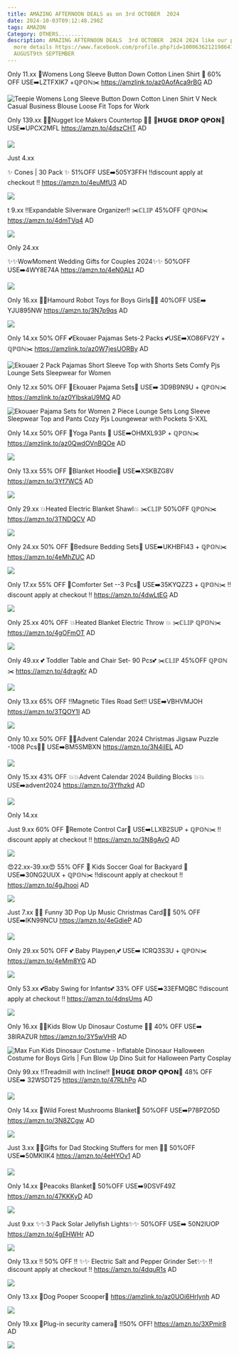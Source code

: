 ```yaml
---
title: AMAZING AFTERNOON DEALS as on 3rd OCTOBER  2024
date: 2024-10-03T09:12:48.298Z
tags: AMAZON
Category: OTHERS........
description: AMAZING AFTERNOON DEALS  3rd OCTOBER  2024 2024 like our page for
  more details https://www.facebook.com/profile.php?id=1000636212198641st
  AUGUST9th SEPTEMBER
---
```

Only 11.xx
👚Womens Long Sleeve Button Down Cotton Linen Shirt 👚
60% OFF
USE➡️LZTFXIK7 +ℚℙ𝕆ℕ✂️
https://amzlink.to/az0AofAca9rBG
AD

<!--StartFragment-->

![Teepie Womens Long Sleeve Button Down Cotton Linen Shirt V Neck Casual Business Blouse Loose Fit Tops for Work](https://m.media-amazon.com/images/I/71aUwxzK3PL._AC_SY679_.jpg)

<!--EndFragment-->

Only 139.xx
🧊🧊Nugget Ice Makers 
Countertop 🧊🧊
💸𝗛𝗨𝗚𝗘 𝗗𝗥𝗢𝗣 𝗤𝗣𝗢𝗡💸
USE➡️UPCX2MFL
https://amzn.to/4dszCHT
AD

<!--StartFragment-->

![](https://m.media-amazon.com/images/I/7140Q3v6cbL._SL1500_.jpg)

<!--EndFragment-->Just 4.xx

✨ Cones | 30 Pack ✨
51%OFF
USE➡️505Y3FFH
‼️discount apply at checkout ‼️
https://amzn.to/4euMfU3
AD

<!--StartFragment-->

![](https://m.media-amazon.com/images/I/71nqoaV5qxL._AC_SL1500_.jpg)

<!--EndFragment-->

t 9.xx
‼️Expandable Silverware Organizer‼️
✂️ℂ𝕃𝕀ℙ 45%OFF ℚℙ𝕆ℕ✂️
https://amzn.to/4dmTVq4
AD

<!--StartFragment-->

![](https://m.media-amazon.com/images/I/71pPkuflebL._AC_SL1500_.jpg)

<!--EndFragment-->Only 24.xx

✨✨WowMoment Wedding Gifts for Couples 2024✨✨
50%OFF
USE➡️4WY8E74A
https://amzn.to/4eN0ALt
AD

<!--StartFragment-->

![](https://m.media-amazon.com/images/I/81hvVOV-paL._AC_SL1500_.jpg)

<!--EndFragment-->

Only 16.xx
👘🤖Hamourd Robot Toys for Boys Girls🤖👘
40%OFF
USE➡️ YJU895NW
https://amzn.to/3N7p9qs
AD

<!--StartFragment-->

![](https://m.media-amazon.com/images/I/716V68zd4uL._AC_SL1500_.jpg)

<!--EndFragment-->

Only 14.xx
50% OFF 
💕Ekouaer Pajamas Sets-2 Packs 💕USE➡️XO86FV2Y + ℚℙ𝕆ℕ✂️
https://amzlink.to/az0W7jesUORBy
AD

<!--StartFragment-->

![Ekouaer 2 Pack Pajamas Short Sleeve Top with Shorts Sets Comfy Pjs Lounge Sets Sleepwear for Women](https://m.media-amazon.com/images/I/71NuMtx45tL._AC_SX679_.jpg)

<!--EndFragment-->

Only 12.xx
50% OFF 
👖Ekouaer Pajama Sets👖
USE➡️ 3D9B9N9U + ℚℙ𝕆ℕ✂️
https://amzlink.to/az0YlbskaU9MQ
AD

<!--StartFragment-->

![Ekouaer Pajama Sets for Women 2 Piece Lounge Sets Long Sleeve Sleepwear Top and Pants Cozy Pjs Loungewear with Pockets S-XXL](https://m.media-amazon.com/images/I/61MnFBNZH-L._AC_SX522_.jpg)

<!--EndFragment-->

Only 14.xx
50% OFF
 👖Yoga Pants 👖
USE➡️OHMXL93P + ℚℙ𝕆ℕ✂️
https://amzlink.to/az0QwdOVnBQOe
AD

<!--StartFragment-->

![](https://m.media-amazon.com/images/I/818X1aT3QQL._AC_SX522_.jpg)

<!--EndFragment-->

Only 13.xx
55% OFF
 🎀Blanket Hoodie🎀
USE➡️XSKBZG8V 
https://amzn.to/3Yf7WC5
AD

<!--StartFragment-->

![](https://m.media-amazon.com/images/I/91oBuQhGOuL._AC_SL1500_.jpg)

<!--EndFragment-->

Only 29.xx
💥Heated Electric Blanket Shawl💥
✂️ℂ𝕃𝕀ℙ 50%OFF ℚℙ𝕆ℕ✂️
https://amzn.to/3TNDQCV
AD

<!--StartFragment-->

![](https://m.media-amazon.com/images/I/716O5bW3CpL._AC_SL1500_.jpg)

<!--EndFragment-->

Only 24.xx
50% OFF
 🎀Bedsure Bedding Sets🎀
USE➡️UKHBFI43 + ℚℙ𝕆ℕ✂️
https://amzn.to/4eMhZUC
AD

<!--StartFragment-->

![](https://m.media-amazon.com/images/I/919I8pfy73L._AC_SL1500_.jpg)

<!--EndFragment-->

Only 17.xx
55% OFF 
🎀Comforter Set --3 Pcs🎀
USE➡️35KYQZZ3 + ℚℙ𝕆ℕ✂️
‼️discount apply at checkout ‼️
https://amzn.to/4dwLtEG
AD

<!--StartFragment-->

![](https://m.media-amazon.com/images/I/71iMiMchK7L._AC_SL1500_.jpg)

<!--EndFragment-->

Only 25.xx
40% OFF 
💥Heated Blanket Electric Throw 💥
✂️ℂ𝕃𝕀ℙ  ℚℙ𝕆ℕ✂️
https://amzn.to/4gOFmOT
AD

<!--StartFragment-->

![](https://m.media-amazon.com/images/I/7178xFd-GVL._AC_SL1500_.jpg)

<!--EndFragment-->

Only 49.xx
💕 Toddler Table and Chair 
Set- 90 Pcs💕
✂️ℂ𝕃𝕀ℙ 45%OFF ℚℙ𝕆ℕ✂️
https://amzn.to/4dragKr
AD

<!--StartFragment-->

![](https://m.media-amazon.com/images/I/71q-QDyAfVL._AC_SL1500_.jpg)

<!--EndFragment-->

Only 13.xx
65% OFF
 ‼️Magnetic Tiles Road Set‼️
USE➡️VBHVMJOH 
https://amzn.to/3TQOY1I
AD

<!--StartFragment-->

![](https://m.media-amazon.com/images/I/811FeEa0SKL._AC_SL1500_.jpg)

<!--EndFragment-->

Only 10.xx
50% OFF 
🌲🎄Advent Calendar 2024 Christmas Jigsaw Puzzle -1008 Pcs🌲🎄
USE➡️BM5SMBXN 
https://amzn.to/3N4iIEL
AD

<!--StartFragment-->

![](https://m.media-amazon.com/images/I/81F4iaLU1xL._AC_SL1500_.jpg)

<!--EndFragment-->

Only 15.xx
43% OFF 
💥💥Advent Calendar 2024 Building Blocks 💥💥
USE➡️advent2024
https://amzn.to/3Yfhzkd
AD

<!--StartFragment-->

![](https://m.media-amazon.com/images/I/81raD59fe3L._AC_SL1500_.jpg)

<!--EndFragment-->Only 14.xx

Just 9.xx
60% OFF
 🚖Remote Control Car🚖
USE➡️LLXB2SUP + ℚℙ𝕆ℕ✂️
‼️discount apply at checkout ‼️
https://amzn.to/3N8gAvO
AD

<!--StartFragment-->

![](https://m.media-amazon.com/images/I/61AkA5lh0jL._AC_SL1200_.jpg)

<!--EndFragment-->

😍22.xx-39.xx😍
55% OFF
🥅 Kids Soccer Goal for Backyard 🥅
USE➡️30NG2UUX + ℚℙ𝕆ℕ✂️
‼️discount apply at checkout ‼️
https://amzn.to/4gJhooi
AD

<!--StartFragment-->

![](https://m.media-amazon.com/images/I/71AG04C3VwL._AC_SL1500_.jpg)

<!--EndFragment-->

Just 7.xx
🎉🎉 Funny 3D Pop Up Music Christmas Card🎉🎉
50% OFF
USE➡️IKN99NCU
https://amzn.to/4eGdieP
AD

<!--StartFragment-->

![](https://m.media-amazon.com/images/I/81Q8AIbMm0L._AC_SL1500_.jpg)

<!--EndFragment-->

Only 29.xx
50% OFF
💕 Baby Playpen,💕
USE➡️ ICRQ3S3U + ℚℙ𝕆ℕ✂️
https://amzn.to/4eMm8YG
AD

<!--StartFragment-->

![](https://m.media-amazon.com/images/I/81go0UbXMaL._SL1500_.jpg)

<!--EndFragment-->

Only 53.xx
💕Baby Swing for Infants💕
33% OFF 
USE➡️33EFMQBC 
‼️discount apply at checkout ‼️
https://amzn.to/4dnsUms
AD

<!--StartFragment-->

![](https://m.media-amazon.com/images/I/81yoT3R0ztL._SL1500_.jpg)

<!--EndFragment-->

Only 16.xx
🦕🦖Kids Blow Up Dinosaur 
Costume 🦖🦕
40% OFF
USE➡️ 38IRAZUR 
https://amzn.to/3Y5wVHR
AD

<!--StartFragment-->

![Max Fun Kids Dinosaur Costume - Inflatable Dinosaur Halloween Costume for Boys Girls | Fun Blow Up Dino Suit for Halloween Party Cosplay](https://m.media-amazon.com/images/I/61uR+T4+wNL._AC_SX466_.jpg)

<!--EndFragment-->

Only 99.xx
‼️Treadmill with Incline‼️
💸𝗛𝗨𝗚𝗘 𝗗𝗥𝗢𝗣 𝗤𝗣𝗢𝗡💸
48% OFF 
USE➡️ 32WSDT25 
https://amzn.to/47RLhPo
AD

<!--StartFragment-->

![](https://m.media-amazon.com/images/I/61fgZe19CkL._AC_SL1500_.jpg)

<!--EndFragment-->

Only 14.xx
🍄Wild Forest Mushrooms Blanket🍄
50%OFF
USE➡️P78PZO5D
https://amzn.to/3N8ZCgw
AD

<!--StartFragment-->

![](https://m.media-amazon.com/images/I/91HTconCngL._AC_SL1500_.jpg)

<!--EndFragment-->

Just 3.xx
💙💙Gifts for Dad Stocking Stuffers for men 💙💙
50%OFF
USE➡️50MKIIK4
https://amzn.to/4eHYOv1
AD

<!--StartFragment-->

![](https://m.media-amazon.com/images/I/51i7YvQ8uhL._AC_SL1200_.jpg)

<!--EndFragment-->

Only 14.xx
🦚Peacoks Blanket🦚
50%OFF
USE➡️9DSVF49Z
https://amzn.to/47KKKyD
AD

<!--StartFragment-->

![](https://m.media-amazon.com/images/I/815QZmrtehL._AC_SL1500_.jpg)

<!--EndFragment-->

Just 9.xx
✨✨3 Pack Solar Jellyfish Lights✨✨
50%OFF
USE➡️ 50N2IUOP
https://amzn.to/4gEHWHr
AD

<!--StartFragment-->

![](https://m.media-amazon.com/images/I/811BFMAz3sL._AC_SL1500_.jpg)

<!--EndFragment-->

Only 13.xx
‼️ 50% OFF ‼️ 
✨✨ Electric Salt and Pepper Grinder Set✨✨
‼️discount apply at checkout ‼️
https://amzn.to/4dquR1s
AD

<!--StartFragment-->

![](https://m.media-amazon.com/images/I/71QF5aSV31L._AC_SL1500_.jpg)

<!--EndFragment-->

Only 13.xx
🐶Dog Pooper Scooper🐶
https://amzlink.to/az0UOi6HrIynh
AD

<!--StartFragment-->

![](https://m.media-amazon.com/images/I/718zr6FrIaL._AC_SL1500_.jpg)

<!--EndFragment-->

Only 19.xx
📸Plug-in security camera📸
!!50% OFF!
https://amzn.to/3XPmir8
AD

<!--StartFragment-->

![](https://m.media-amazon.com/images/I/61lJAxPgrqL._SL1000_.jpg)

<!--EndFragment-->